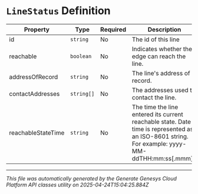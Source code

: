 # `LineStatus` Definition

| Property | Type | Required | Description |
|----------|------|----------|-------------|
| id | `string` | No | The id of this line |
| reachable | `boolean` | No | Indicates whether the edge can reach the line. |
| addressOfRecord | `string` | No | The line's address of record. |
| contactAddresses | `string[]` | No | The addresses used to contact the line. |
| reachableStateTime | `string` | No | The time the line entered its current reachable state. Date time is represented as an ISO-8601 string. For example: yyyy-MM-ddTHH:mm:ss[.mmm]Z |

---

*This file was automatically generated by the Generate Genesys Cloud Platform API classes utility on 2025-04-24T15:04:25.884Z*